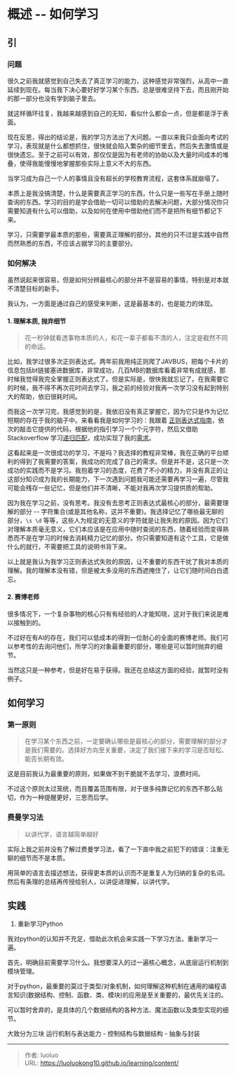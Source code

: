 # 概述 -- 如何学习

##  引
### 问题

很久之前我就感觉到自己失去了真正学习的能力，这种感觉非常强烈，从高中一直延续到现在。每当我下决心要好好学习某个东西，总是很难坚持下去，而且刚开始的那一部分也没有学到脑子里去。

就这样循环往复，我越来越感到自己的无知，看似什么都会一点，但是都是浮于表面。

现在反思，得出的结论是，我的学习方法出了大问题。一直以来我只会面向考试的学习，表现就是什么都想抓住，很快就会陷入繁杂的细节里去，然后失去激情或是很快遗忘。至于之前可以有效，那仅仅是因为有老师的协助以及大量时间成本的堆叠，使得我能慢慢地掌握那些实际上意义不大的东西。

当学习成为自己一个人的事情且没有超长的学校教育流程，这套体系就崩塌了。

本质上是我没搞清楚，什么是需要真正学习的东西，什么只是一些写在手册上随时查询的东西。学习的目的是学会借助一切可以借助的去解决问题，大部分情况你只需要知道有什么可以借助，以及如何在使用中借助他们而不是把所有细节都记下来。

学习，只需要学最本质的那些，需要真正理解的部分。其他的只不过是实践中自然而然熟悉的东西，不应该占据学习的主要部分。

### 如何解决

虽然说起来很容易，但是如何分辨最核心的部分并不是容易的事情，特别是对本就不清楚目标的新手。

我认为，一方面是通过自己的感受来判断，这是最基本的，也是能力的体现。

#### 1. 理解本质, 抛弃细节

> 花一秒钟就看透事物本质的人，和花一辈子都看不清的人，注定是截然不同的命运。

比如，我学过很多次正则表达式。两年前我用纯正则爬了JAVBUS，把每个卡片的信息包括bt链接塞进数据库，非常成功，几百MB的数据库看着非常有成就感，那时候我觉得我完全掌握正则表达式了。但是实际是，很快我就忘记了。在我需要它的时候，我不得不再次花时间去学习，我之前的经验对我再一次学习没有起到特别大的帮助，依旧很耗时间。

而我这一次学习完，我感觉到的是，我依旧没有真正掌握它，因为它只是作为记忆短期的存在于我的脑子中。来看看我是如何学习的：我跟着 [正则表达式指南](https://docs.python.org/zh-cn/3/howto/regex.html#regex-howto)，依次的敲击它提供的代码，根据他的指引学习一个个元字符，然后又借助 Stackoverflow 学习[递归匹配](https://stackoverflow.com/questions/546433/regular-expression-to-match-balanced-parentheses)，成功实现了我的[需求](https://github.com/luoluokong10/re-utils)。

这看起来是一次很成功的学习，不是吗？我选择的教程非常棒，我在正确的平台顺利的得到了我需要的答案，我成功的完成了自己的需求。但是并不是，这只是一次成功的实践而不是学习。我抱着学习的态度，花费了不小的精力，并没有真正的让这部分知识成为我的长期能力，下一次遇到问题我可能还需要再学习一遍，尽管我可能会残存一些记忆，但是他们并不清晰，不能对我再次学习提供质的帮助。

因为我在学习之前，没有思考。我没有去思考正则表达式最核心的部分，最需要理解的部分 -- 字符集合(或是其他名称，这并不重要)。我选择记忆了哪些最无聊的部分，`\s \d` 等等，这些人为规定的无意义的字符就是让我失败的原因。因为它们对理解本质毫无意义，它们本应该是在应用中随时查阅的东西，随着经验而变得熟悉而不是在学习的时候去消耗精力记忆的部分。你只需要知道有这个工具，它是做什么的就行，不需要把工具的说明书背下来。

以上就是我认为我学习正则表达式失败的原因，让不重要的东西干扰了我对本质的理解。我的理解本没有错，但是被太多没用的东西遮掩住了，让它们随时间白白遗忘。

#### 2. 赛博老师

很多情况下，一个复杂事物的核心只有有经验的人才能知晓，这对于我们来说是难以接触到的。

不过好在有AI的存在，我们可以低成本的得到一位耐心的全面的赛博老师。我们可以参考性的去询问他们，所学习的对象最重要的部分，哪些是可以暂时抛弃的细节。

当然这只是一种参考，但是好在易于获得。我还在总结这方面的经验，就暂时没有例子。

## 如何学习

### 第一原则

> 在学习某个东西之前，一定要确认哪些是最核心的部分，需要理解的部分才是我们需要的。选择好方向至关重要，决定了我们接下来的学习是否轻松、能否长期有效。

这是目前我认为最重要的原则，如果做不到干脆就不去学习，浪费时间。

不过这个原则太过笼统，而且覆盖范围有限，对于很多纯靠记忆的东西不那么贴切，作为一种提醒更好，三思而后学。

### 费曼学习法

> 以讲代学，语言越简单越好

实际上我之前并没有了解过费曼学习法，看了一下直中我之前犯下的错误：注重无聊的细节而不是本质。

用简单的语言去描述想法，获得更本质的认识而不是重复人为归纳的复杂的名词。然后有条理的总结再传授给别人，以讲促进理解，以讲代学。

## 实践

1. 重新学习Python

我对python的认知并不充足，借助此次机会来实践一下学习方法，重新学习一遍。

首先，明确目前需要学习什么。我想要深入的过一遍核心概念，从底层运行机制到模块管理。

对于python，最重要的莫过于类型/对象机制，如何理解这种机制在通用的编程语言知识(数据结构、控制、函数、类、模块)的应用是至关重要的，最优先关注的。

可以暂时舍弃的，是具体的几个数据结构的各种方法、魔法函数以及类型实现的细节。

大致分为三块 运行机制与表达能力 - 控制结构与数据结构 - 抽象与封装

---

> 作者: luoluo  
> URL: https://luoluokong10.github.io/learning/content/  


